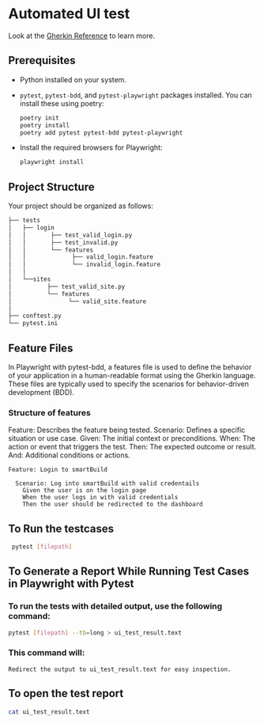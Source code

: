 # Automated UI test 

Look at the [Gherkin Reference](https://cucumber.io/docs/gherkin/reference/) to learn more.

## Prerequisites

- Python installed on your system.
- `pytest`, `pytest-bdd`, and `pytest-playwright` packages installed. You can install these using poetry:

  ```bash
  poetry init
  poetry install
  poetry add pytest pytest-bdd pytest-playwright
  ```

- Install the required browsers for Playwright:

  ```bash
  playwright install
  ```

## Project Structure

Your project should be organized as follows:

```bash
├── tests
│   ├── login
│   │       ├── test_valid_login.py
│   │       ├── test_invalid.py
│   │       └── features
│   │             ├── valid_login.feature
│   │             └── invalid_login.feature
│   │
│   └──sites
│          ├── test_valid_site.py
│          └── features
│                └── valid_site.feature
│  
├── conftest.py
└── pytest.ini
```

## Feature Files

In Playwright with pytest-bdd, a features file is used to define the behavior of your application in a human-readable format using the Gherkin language. These files are typically used to specify the scenarios for behavior-driven development (BDD).

### Structure of features

Feature: Describes the feature being tested.
Scenario: Defines a specific situation or use case.
Given: The initial context or preconditions.
When: The action or event that triggers the test.
Then: The expected outcome or result.
And: Additional conditions or actions.

```gherkin
Feature: Login to smartBuild

  Scenario: Log into smartBuild with valid credentails
    Given the user is on the login page
    When the user logs in with valid credentials
    Then the user should be redirected to the dashboard
```

## To Run the testcases

   ```bash
    pytest [filepath]
   ``` 

## To Generate a Report While Running Test Cases in Playwright with Pytest
### To run the tests with detailed output, use the following command:

```bash
pytest [filepath] --tb=long > ui_test_result.text

```
### This command will:

``` Use --tb=long to generate detailed tracebacks for any failed tests.
Redirect the output to ui_test_result.text for easy inspection.
```

## To open the test report

  ```bash
  cat ui_test_result.text
  ```